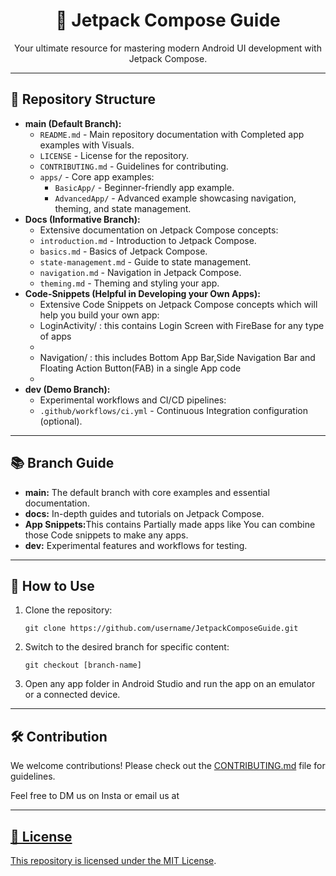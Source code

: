 <h1 align="center">📱 Jetpack Compose Guide</h1>
<p align="center">Your ultimate resource for mastering modern Android UI development with Jetpack Compose.</p>

---

<h2>📂 Repository Structure</h2>

<ul>
  <li>
    <strong>main (Default Branch):</strong>
    <ul>
      <li><code>README.md</code> - Main repository documentation with Completed app examples with Visuals.</li>
      <li><code>LICENSE</code> - License for the repository.</li>
      <li><code>CONTRIBUTING.md</code> - Guidelines for contributing.</li>
      <li>
        <code>apps/</code> - Core app examples:
        <ul>
          <li><code>BasicApp/</code> - Beginner-friendly app example.
          <li><code>AdvancedApp/</code> - Advanced example showcasing navigation, theming, and state management.
        </ul>
      </li>
    </ul>
  </li>

  <li>
    <strong>Docs (Informative Branch):</strong>
    <ul>
      <li>Extensive documentation on Jetpack Compose concepts:</li>
      <li><code>introduction.md</code> - Introduction to Jetpack Compose.</li>
      <li><code>basics.md</code> - Basics of Jetpack Compose.</li>
      <li><code>state-management.md</code> - Guide to state management.</li>
      <li><code>navigation.md</code> - Navigation in Jetpack Compose.</li>
      <li><code>theming.md</code> - Theming and styling your app.</li>
    </ul>
  </li>

  <li>
    <strong>Code-Snippets (Helpful in Developing your Own Apps):</strong>
    <ul>
      <li>Extensive Code Snippets on Jetpack Compose concepts which will help you build your own app:</li>
      <li>LoginActivity/ : this contains Login Screen with FireBase for any type of apps<li>
      <li>Navigation/    : this includes Bottom App Bar,Side Navigation Bar and Floating Action Button(FAB) in a single App code<li>
    </ul>
  </li>


  <li>
    <strong>dev (Demo Branch):</strong>
    <ul>
      <li>Experimental workflows and CI/CD pipelines:</li>
      <li><code>.github/workflows/ci.yml</code> - Continuous Integration configuration (optional).</li>
    </ul>
  </li>
</ul>

---

<h2>📚 Branch Guide</h2>

<ul>
  <li><strong>main:</strong> The default branch with core examples and essential documentation.</li>
  <li><strong>docs:</strong> In-depth guides and tutorials on Jetpack Compose.</li>
  <li><strong>App Snippets:</strong>This contains Partially made apps like You can combine those Code snippets to make any apps.</li>
  <li><strong>dev:</strong> Experimental features and workflows for testing.</li>
</ul>

---

<h2>🚀 How to Use</h2>

<ol>
  <li>Clone the repository:
    <pre><code>git clone https://github.com/username/JetpackComposeGuide.git</code></pre>
  </li>
  <li>Switch to the desired branch for specific content:
    <pre><code>git checkout [branch-name]</code></pre>
  </li>
  <li>Open any app folder in Android Studio and run the app on an emulator or a connected device.</li>
</ol>

---

<h2>🛠️ Contribution</h2>

<p>We welcome contributions! Please check out the <a href="CONTRIBUTING.md">CONTRIBUTING.md</a> file for guidelines.</p>
<p>Feel free to DM us on Insta or email us at <a href="ap8548328@gmail.com"</p>

---

<h2>📜 License</h2>

<p>This repository is licensed under the <a href="LICENSE">MIT License</a>.</p>
